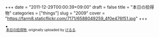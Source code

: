 +++
date = "2011-12-29T00:00:39+09:00"
draft = false
title = "本日の拾得物"
categories = ["things"]
slug = "2009"
cover = "https://farm8.staticflickr.com/7171/6588049259_4f0e476f51.jpg"
+++

<div style="text-align: left; padding: 3px;">
<a href="https://www.flickr.com/photos/keruru/6588049259/" title="photo sharing"><img src="https://farm8.staticflickr.com/7171/6588049259_4f0e476f51.jpg" style="border: solid 2px #000000;" alt="" /></a>
<br />
<span style="font-size: 0.8em; margin-top: 0px;"><a href="https://www.flickr.com/photos/keruru/6588049259/">本日の拾得物</a>, originally uploaded by <a href="https://www.flickr.com/photos/keruru/">けるる</a>.</span>
</div>
<p>

</p>
